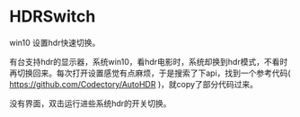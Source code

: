 # HDRSwitch
win10 设置hdr快速切换。

有台支持hdr的显示器，系统win10，看hdr电影时，系统却换到hdr模式，不看时再切换回来。每次打开设置感觉有点麻烦，于是搜索了下api，找到一个参考代码( https://github.com/Codectory/AutoHDR )，就copy了部分代码过来。

没有界面，双击运行进些系统hdr的开关切换。
